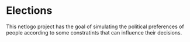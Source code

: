 # Elections
This netlogo project has the goal of simulating the political preferences of people according to some constratints that can influence their decisions.  
